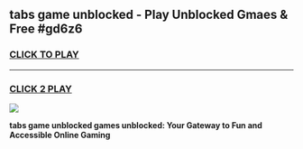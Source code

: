 
## tabs game unblocked - Play Unblocked Gmaes & Free #gd6z6
<h3>
<a href="https://news.freeplayer.one?title=tabs_game_unblocked&ref=24F">CLICK TO PLAY</a></h3>
<hr>

<h3>
<a href="https://news.freeplayer.one?title=tabs_game_unblocked&ref=24F">CLICK 2 PLAY</a>
  
</h3>

<a href="https://news.freeplayer.one?title=tabs_game_unblocked&ref=24F/"><img src="https://clearcache.store/games.png"></a>


**tabs game unblocked games unblocked: Your Gateway to Fun and Accessible Online Gaming**
